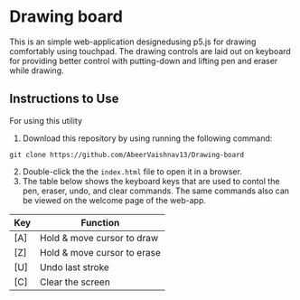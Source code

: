 # Drawing board
This is an simple web-application designedusing p5.js for drawing comfortably using touchpad. The drawing controls are laid out on  keyboard for providing better control with putting-down and lifting pen and eraser while drawing.

## Instructions to Use
For using this utility

1. Download this repository by using running the following command:

```
git clone https://github.com/AbeerVaishnav13/Drawing-board
```

2. Double-click the the `index.html` file to open it in a browser.
3. The table below shows the keyboard keys that are used to contol the pen, eraser, undo, and clear commands. The same commands also can be viewed on the welcome page of the web-app.

Key | Function
----|---------
 [A] | Hold & move cursor to draw
 [Z] | Hold & move cursor to erase
 [U] | Undo last stroke
 [C] | Clear the screen
